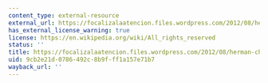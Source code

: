 ```yaml
---
content_type: external-resource
external_url: https://focalizalaatencion.files.wordpress.com/2012/08/herman-chomsky-2002-manufacturingconsent.pdf
has_external_license_warning: true
license: https://en.wikipedia.org/wiki/All_rights_reserved
status: ''
title: https://focalizalaatencion.files.wordpress.com/2012/08/herman-chomsky-2002-manufacturingconsent.pdf
uid: 9cb2e21d-0786-492c-8b9f-ff1a157e71b7
wayback_url: ''
---
```

